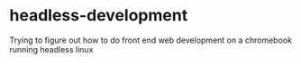 # headless-development
Trying to figure out how to do front end web development on a chromebook running headless linux
